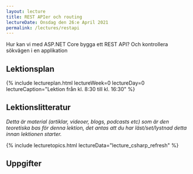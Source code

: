 ```yaml
---
layout: lecture
title: REST APIer och routing
lectureDate: Onsdag den 26:e April 2021
permalink: /lectures/restapi
---
```


Hur kan vi med ASP.NET Core bygga ett REST API? Och kontrollera sökvägen i en applikation

## Lektionsplan

{% include lectureplan.html lectureWeek=0 lectureDay=0 lectureCaption="Lektion från kl. 8:30 till kl. 16:30" %}

## Lektionslitteratur
*Detta är material (artiklar, videoer, blogs, podcasts etc) som är den teoretiska bas för denna lektion, det antas att du har läst/set/lystnad detta innan lektionen starter.*

{% include lecturetopics.html lectureData="lecture_csharp_refresh" %}

## Uppgifter
